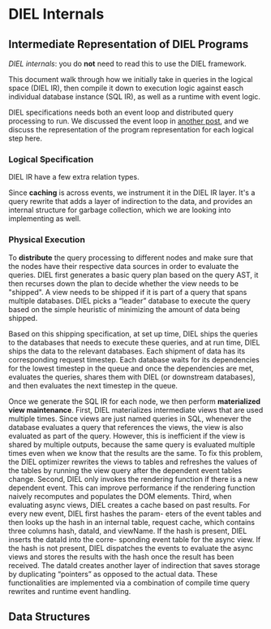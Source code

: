 # DIEL Internals

## Intermediate Representation of DIEL Programs

_DIEL internals_: you do __not__ need to read this to use the DIEL framework.

This document walk through how we initially take in queries in the logical space (DIEL IR), then compile it down to execution logic against easch individual database instance (SQL IR), as well as a runtime with event logic.

DIEL specifications needs both an event loop and distributed query processing to run.  We discussed the event loop in [another post](./events.md), and we discuss the representation of the program representation for each logical step here.

### Logical Specification

DIEL IR have a few extra relation types.

Since __caching__ is across events, we instrument it in the DIEL IR layer.  It's a query rewrite that adds a layer of indirection to the data, and provides an internal structure for garbage collection, which we are looking into implementing as well.

### Physical Execution

To __distribute__ the query processing to different nodes and make sure that the nodes have their respective data sources in order to evaluate the queries.  DIEL first generates a basic query plan based on the query AST, it then recurses down the plan to decide whether the view needs to be "shipped". A view needs to be shipped if it is part of a query that spans multiple databases. DIEL picks a “leader” database to execute the query based on the simple heuristic of minimizing the amount of data being shipped.

Based on this shipping specification, at set up time, DIEL ships the queries to the databases that needs to execute these queries, and at run time, DIEL ships the data to the relevant databases. Each shipment of data has its corresponding request timestep. Each database waits for its dependencies for the lowest timestep in the queue and once the dependencies are met, evaluates the queries, shares them with DIEL (or downstream databases), and then evaluates the next timestep in the queue.

Once we generate the SQL IR for each node, we then perform __materialized view maintenance__. First, DIEL materializes intermediate views that are used multiple times. Since views are just named queries in SQL, whenever the database evaluates a query that references the views, the view is also evaluated as part of the query. However, this is inefficient if the view is shared by multiple outputs, because the same query is evaluated multiple times even when we know that the results are the same. To fix this problem, the DIEL optimizer rewrites the views to tables and refreshes the values of the tables by running the view query after the dependent event tables change.
Second, DIEL only invokes the rendering function if there is a new dependent event. This can improve performance if the rendering function naively recomputes and populates the DOM elements.
Third, when evaluating async views, DIEL creates a cache based on past results. For every new event, DIEL first hashes the param- eters of the event tables and then looks up the hash in an internal table, request cache, which contains three columns hash, dataId, and viewName. If the hash is present, DIEL inserts the dataId into the corre- sponding event table for the async view. If the hash is not present, DIEL dispatches the events to evaluate the async views and stores the results with the hash once the result has been received. The dataId creates another layer of indirection that saves storage by duplicating “pointers” as opposed to the actual data. These functionalities are implemented via a combination of compile time query rewrites and runtime event handling.

## Data Structures
